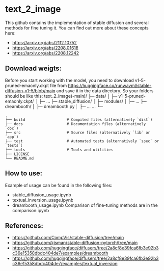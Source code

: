 # text_2_image
This github contains the implementation of stable diffusion and several methods for fine tuning it.
You can find out more about these concepts here:
  - https://arxiv.org/abs/2112.10752
  - https://arxiv.org/abs/2208.01618
  - https://arxiv.org/abs/2208.12242

## Download weigts:
Before you start working with the model, you need to download v1-5-pruned-emaonly.ckpt
file from https://huggingface.co/runwayml/stable-diffusion-v1-5/blob/main and save it in the data directory.
So your folders should be like this:
text_2_image(-main)/
 ├─ data/
 │  ├─ v1-5-pruned-emaonly.ckpt/
 │  ├─ ...
 ├─ stable_diffusion/
 │  ├─ modules/
 │  ├─ ...
 ├─ dreambooth/
 │  ├─ dreambooth.py
 │  ├─ ...
 ...
 └─

    .
    ├── build                   # Compiled files (alternatively `dist`)
    ├── docs                    # Documentation files (alternatively `doc`)
    ├── src                     # Source files (alternatively `lib` or `app`)
    ├── test                    # Automated tests (alternatively `spec` or `tests`)
    ├── tools                   # Tools and utilities
    ├── LICENSE
    └── README.md

## How to use:
Example of usage can be found in the following files:
  - stable_diffusion_usage.ipynb
  - textual_inversion_usage.ipynb
  - dreambooth_usage.ipynb
Comparison of fine-tuning methods are in the comparison.ipynb

## References:
- https://github.com/CompVis/stable-diffusion/tree/main
- https://github.com/kjsman/stable-diffusion-pytorch/tree/main
- https://github.com/huggingface/diffusers/tree/2a8cf8e39fca6fb3e92b3c36e15358dbdc404de7/examples/dreambooth
- https://github.com/huggingface/diffusers/tree/2a8cf8e39fca6fb3e92b3c36e15358dbdc404de7/examples/textual_inversion

